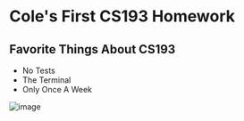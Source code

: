 # Cole's First CS193 Homework

## Favorite Things About CS193
- No Tests
- The Terminal
- Only Once A Week

![image](https://media.giphy.com/media/MM0Jrc8BHKx3y/source.gif)

